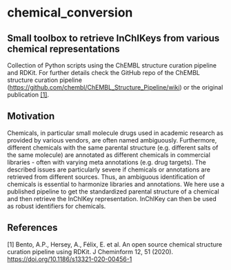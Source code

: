 # chemical_conversion
## Small toolbox to retrieve InChIKeys from various chemical representations 
Collection of Python scripts using the ChEMBL structure curation pipeline and RDKit. 
For further details check the GitHub repo of the ChEMBL structure curation pipeline (https://github.com/chembl/ChEMBL_Structure_Pipeline/wiki) or the original publication [[1]](#1). 

## Motivation
Chemicals, in particular small molecule drugs used in academic research as provided by various vendors, are often named ambiguously. Furthermore, different chemicals with the same parental structure (e.g. different salts of the same molecule) are annotated as different chemicals in commercial libraries - often with varying meta annotations (e.g. drug targets). The described issues are particularly severe if chemicals or annotations are retrieved from different sources. Thus, an ambiguous identification of chemicals is essential to harmonize libraries and annotations. We here use a published pipeline to get the standardized parental structure of a chemical and then retrieve the InChIKey representation. InChIKey can then be used as robust identifiers for chemicals.

## References
<a id="1">[1]</a> 
Bento, A.P., Hersey, A., Félix, E. et al. An open source chemical structure curation pipeline using RDKit. J Cheminform 12, 51 (2020). https://doi.org/10.1186/s13321-020-00456-1
